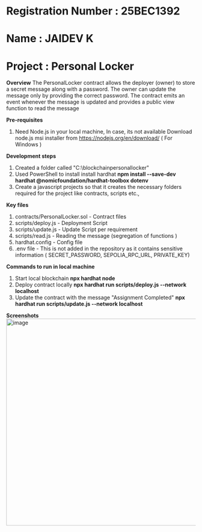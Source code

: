 # Registration Number : 25BEC1392 
# Name                : JAIDEV K  
# Project             : Personal Locker

**Overview**
The PersonalLocker contract allows the deployer (owner) to store a secret message along with a password. The owner can update the message only by providing the correct password. The contract emits an event whenever the message is updated and provides a public view function to read the message

**Pre-requisites**
1. Need Node.js in your local machine, In case, its not available Download node.js msi installer from https://nodejs.org/en/download/ ( For Windows )

**Development steps** 
1. Created a folder called "C:\blockchainpersonallocker"
2. Used PowerShell to install install hardhat **npm install --save-dev hardhat @nomicfoundation/hardhat-toolbox dotenv**
3. Create a javascript projects so that it creates the necessary folders required for the project like contracts, scripts etc.,

**Key files**
1. contracts/PersonalLocker.sol - Contract files
2. scripts/deploy.js - Deployment Script
3. scripts/update.js - Update Script per requirement
4. scripts/read.js   - Reading the message (segregation of functions )
5. hardhat.config - Config file
6. .env file - This is not added in the repository as it contains sensitive information ( SECRET_PASSWORD, SEPOLIA_RPC_URL, PRIVATE_KEY)

**Commands to run in local machine**
1. Start local blockchain **npx hardhat node**
2. Deploy contract locally **npx hardhat run scripts/deploy.js --network localhost**
3. Update the contract with the message "Assignment Completed" **npx hardhat run scripts/update.js --network localhost** 

**Screenshots**
<img width="940" height="550" alt="image" src="https://github.com/user-attachments/assets/255ce8ee-8ed2-423f-890a-045a90b6daa5" />


